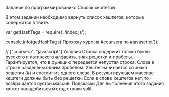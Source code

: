 Задание по программированию: Список хештегов

В этом задании необходимо вернуть список хештегов, которые содержатся в твите.


var getHashTags = require('./index.js');

console.info(getHashTags('Прохожу курс на #coursera по #javascript'));

// ["coursera", "javascript"]
Условия
Строка содержит только буквы русского и латинского алфавита, знак решетки и пробелы.
Гарантируется, что в функцию передается непустая строка.
Слова в строке разделены одним пробелом.
Хештег начинается со знака решетки (#) и состоит из одного слова.
В результирующем массиве хештеги должны быть без решетки.
Если в слове хештегов нет, то возвращается пустой массив.
Подсказки
Для выполнения этого задания может понадобиться метод строки split.
